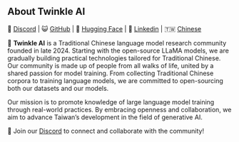 ## About Twinkle AI

💬 [Discord](https://discord.gg/Cx737yw4ed) | 😺 [GitHub](https://github.com/ai-twinkle) | 🤗 [Hugging Face](https://huggingface.co/twinkle-ai) | 🔗 [Linkedin](https://www.linkedin.com/company/twinkle-ai/) |  🇹🇼 [Chinese](https://github.com/ai-twinkle/.github/blob/main/profile/README-ZHTW.md)

🌟 **Twinkle AI** is a Traditional Chinese language model research community founded in late 2024. Starting with the open-source LLaMA models, we are gradually building practical technologies tailored for Traditional Chinese. Our community is made up of people from all walks of life, united by a shared passion for model training. From collecting Traditional Chinese corpora to training language models, we are committed to open-sourcing both our datasets and our models.

Our mission is to promote knowledge of large language model training through real-world practices. By embracing openness and collaboration, we aim to advance Taiwan’s development in the field of generative AI.

👋 Join our [Discord](https://discord.gg/Cx737yw4ed) to connect and collaborate with the community!
